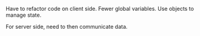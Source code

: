 Have to refactor code on client side. Fewer global variables. Use objects to manage state.

For server side, need to then communicate data.
